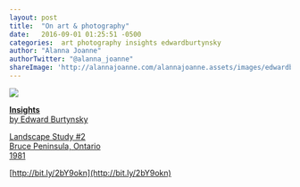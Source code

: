 ```yaml
---
layout: post
title:  "On art & photography"
date:   2016-09-01 01:25:51 -0500
categories:  art photography insights edwardburtynsky
author: "Alanna Joanne" 
authorTwitter: "@alanna_joanne"
shareImage: 'http://alannajoanne.com/alannajoanne.assets/images/edwardburtynsky-insights-landscapestudy2.JPG'
---
```


<a href="http://alannajoanne.com/alannajoanne.assets/images/edwardburtynsky-insights-landscapestudy2.JPG">
  <img src="{{ page.shareImage }}">

__Insights__  
by Edward Burtynsky  

Landscape Study #2  
Bruce Peninsula, Ontario  
1981  

[http://bit.ly/2bY9okn](http://bit.ly/2bY9okn)

